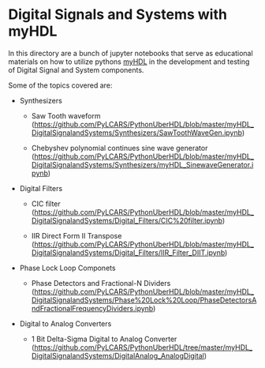 # Digital Signals and Systems with myHDL
In this directory are a bunch of jupyter notebooks that serve as educational materials on how to utilize pythons [myHDL](http://www.myhdl.org/) in the development and testing of Digital Signal and System components. 

Some of the topics covered are:
* Synthesizers 
  * Saw Tooth waveform (https://github.com/PyLCARS/PythonUberHDL/blob/master/myHDL_DigitalSignalandSystems/Synthesizers/SawToothWaveGen.ipynb)
  
  * Chebyshev polynomial continues sine wave generator (https://github.com/PyLCARS/PythonUberHDL/blob/master/myHDL_DigitalSignalandSystems/Synthesizers/myHDL_SinewaveGenerator.ipynb)

* Digital Filters
  * CIC filter (https://github.com/PyLCARS/PythonUberHDL/blob/master/myHDL_DigitalSignalandSystems/Digital_Filters/CIC%20filter.ipynb)
  
  * IIR Direct Form II Transpose (https://github.com/PyLCARS/PythonUberHDL/blob/master/myHDL_DigitalSignalandSystems/Digital_Filters/IIR_Filter_DIIT.ipynb)
  
* Phase Lock Loop Componets

  * Phase Detectors and Fractional-N Dividers (https://github.com/PyLCARS/PythonUberHDL/blob/master/myHDL_DigitalSignalandSystems/Phase%20Lock%20Loop/PhaseDetectorsAndFractionalFrequencyDividers.ipynb)

* Digital to Analog Converters 
  * 1 Bit Delta-Sigma Digital to Analog Converter (https://github.com/PyLCARS/PythonUberHDL/tree/master/myHDL_DigitalSignalandSystems/DigitalAnalog_AnalogDigital)
